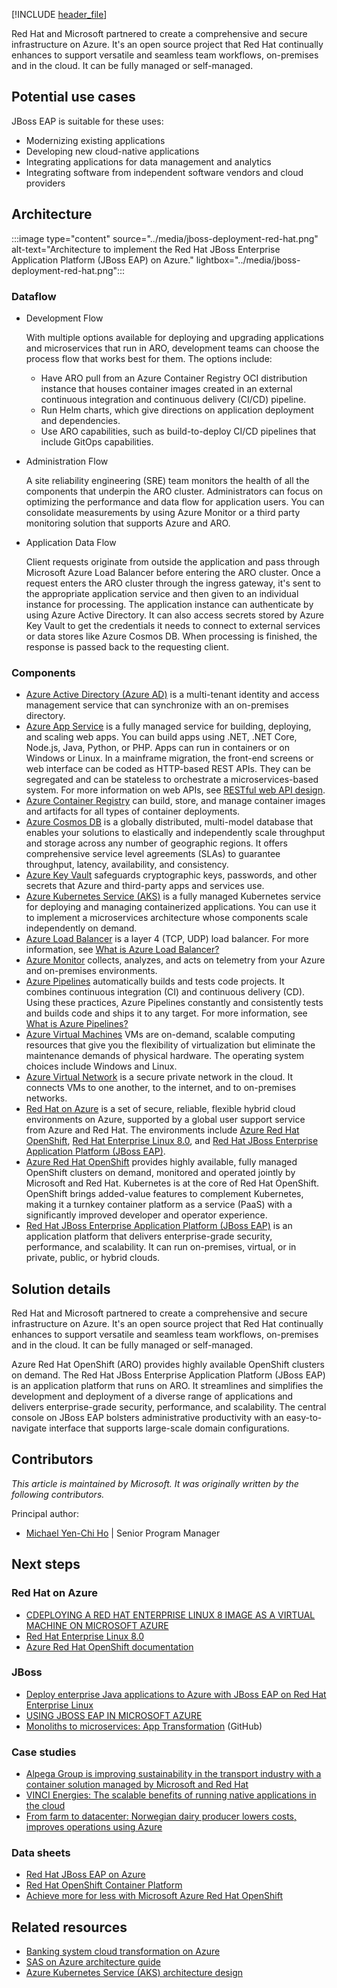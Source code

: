 [!INCLUDE [header_file](../../../includes/sol-idea-header.md)]

Red Hat and Microsoft partnered to create a comprehensive and secure infrastructure on Azure. It's an open source project that Red Hat continually enhances to support versatile and seamless team workflows, on-premises and in the cloud. It can be fully managed or self-managed.

## Potential use cases

JBoss EAP is suitable for these uses:

- Modernizing existing applications
- Developing new cloud-native applications
- Integrating applications for data management and analytics
- Integrating software from independent software vendors and cloud providers

## Architecture

:::image type="content" source="../media/jboss-deployment-red-hat.png" alt-text="Architecture to implement the Red Hat JBoss Enterprise Application Platform (JBoss EAP) on Azure." lightbox="../media/jboss-deployment-red-hat.png":::

### Dataflow

- Development Flow

  With multiple options available for deploying and upgrading applications and microservices that run in ARO, development teams can choose the process flow that works best for them. The options include:

  - Have ARO pull from an Azure Container Registry OCI distribution instance  that houses container images created in an external continuous integration and continuous delivery (CI/CD) pipeline.
  - Run Helm charts, which give directions on application deployment and dependencies.
  - Use ARO capabilities, such as build-to-deploy CI/CD pipelines that include GitOps capabilities.

- Administration Flow

  A site reliability engineering (SRE) team monitors the health of all the components that underpin the ARO cluster.  Administrators can focus on optimizing the performance and data flow for application users. You can consolidate measurements by using Azure Monitor or a third party monitoring solution that supports Azure and ARO.

- Application Data Flow

  Client requests originate from outside the application and pass through Microsoft Azure Load Balancer before entering the ARO cluster. Once a request enters the ARO cluster through the ingress gateway, it's sent to the appropriate application service and then given to an individual instance for processing. The application instance can authenticate by using Azure Active Directory. It can also access secrets stored by Azure Key Vault to get the credentials it needs to connect to external services or data stores like Azure Cosmos DB. When processing is finished, the response is passed back to the requesting client.

### Components

- [Azure Active Directory (Azure AD)](https://azure.microsoft.com/services/active-directory) is a multi-tenant identity and access management service that can synchronize with an on-premises directory.
- [Azure App Service](https://azure.microsoft.com/services/app-service) is a fully managed service for building, deploying, and scaling web apps. You can build apps using .NET, .NET Core, Node.js, Java, Python, or PHP. Apps can run in containers or on Windows or Linux. In a mainframe migration, the front-end screens or web interface can be coded as HTTP-based REST APIs. They can be segregated and can be stateless to orchestrate a microservices-based system. For more information on web APIs, see [RESTful web API design](../../best-practices/api-design.md).
- [Azure Container Registry](https://azure.microsoft.com/services/container-registry) can build, store, and manage container images and artifacts for all types of container deployments.
- [Azure Cosmos DB](https://azure.microsoft.com/services/cosmos-db) is a globally distributed, multi-model database that enables your solutions to elastically and independently scale throughput and storage across any number of geographic regions. It offers comprehensive service level agreements (SLAs) to guarantee throughput, latency, availability, and consistency.
- [Azure Key Vault](https://azure.microsoft.com/services/key-vault) safeguards cryptographic keys, passwords, and other secrets that Azure and third-party apps and services use.
- [Azure Kubernetes Service (AKS)](https://azure.microsoft.com/services/kubernetes-service) is a fully managed Kubernetes service for deploying and managing containerized applications. You can use it to implement a microservices architecture whose components scale independently on demand.
- [Azure Load Balancer](https://azure.microsoft.com/services/load-balancer) is a layer 4 (TCP, UDP) load balancer. For more information, see [What is Azure Load Balancer?](/azure/load-balancer/load-balancer-overview)
- [Azure Monitor](https://azure.microsoft.com/services/monitor) collects, analyzes, and acts on telemetry from your Azure and on-premises environments.
- [Azure Pipelines](https://azure.microsoft.com/services/devops/pipelines) automatically builds and tests code projects. It combines continuous integration (CI) and continuous delivery (CD). Using these practices, Azure Pipelines constantly and consistently tests and builds code and ships it to any target. For more information, see [What is Azure Pipelines?](/azure/devops/pipelines/get-started/what-is-azure-pipelines?view=azure-devops)
- [Azure Virtual Machines](https://azure.microsoft.com/services/virtual-machines) VMs are on-demand, scalable computing resources that give you the flexibility of virtualization but eliminate the maintenance demands of physical hardware. The operating system choices include Windows and Linux.
- [Azure Virtual Network](https://azure.microsoft.com/services/virtual-network) is a secure private network in the cloud. It connects VMs to one another, to the internet, and to on-premises networks.
- [Red Hat on Azure](https://azure.microsoft.com/overview/linux-on-azure/red-hat) is a set of secure, reliable, flexible hybrid cloud environments on Azure, supported by a global user support service from Azure and Red Hat. The environments include [Azure Red Hat OpenShift](https://azure.microsoft.com/services/openshift), [Red Hat Enterprise Linux 8.0](https://azuremarketplace.microsoft.com/marketplace/apps/RedHat.RedHatEnterpriseLinux80-ARM), and [Red Hat JBoss Enterprise Application Platform (JBoss EAP)](https://azuremarketplace.microsoft.com/marketplace/apps/redhat.jboss-eap-rhel).
- [Azure Red Hat OpenShift](https://azure.microsoft.com/services/openshift) provides highly available, fully managed OpenShift clusters on demand, monitored and operated jointly by Microsoft and Red Hat. Kubernetes is at the core of Red Hat OpenShift. OpenShift brings added-value features to complement Kubernetes, making it a turnkey container platform as a service (PaaS) with a significantly improved developer and operator experience.
- [Red Hat JBoss Enterprise Application Platform (JBoss EAP)](https://azuremarketplace.microsoft.com/marketplace/apps/redhat.jboss-eap-rhel) is an application platform that delivers enterprise-grade security, performance, and scalability. It can run on-premises, virtual, or in private, public, or hybrid clouds.

## Solution details

Red Hat and Microsoft partnered to create a comprehensive and secure infrastructure on Azure. It's an open source project that Red Hat continually enhances to support versatile and seamless team workflows, on-premises and in the cloud. It can be fully managed or self-managed.

Azure Red Hat OpenShift (ARO) provides highly available OpenShift clusters on demand. The Red Hat JBoss Enterprise Application Platform (JBoss EAP) is an application platform that runs on ARO. It streamlines and simplifies the development and deployment of a diverse range of applications and delivers enterprise-grade security, performance, and scalability. The central console on JBoss EAP bolsters administrative productivity with an easy-to-navigate interface that supports large-scale domain configurations.

## Contributors

*This article is maintained by Microsoft. It was originally written by the following contributors.*

Principal author:

 * [Michael Yen-Chi Ho](https://www.linkedin.com/in/yenchiho) | Senior Program Manager

## Next steps

### Red Hat on Azure

- [CDEPLOYING A RED HAT ENTERPRISE LINUX 8 IMAGE AS A VIRTUAL MACHINE ON MICROSOFT AZURE](https://access.redhat.com/documentation/en-us/red_hat_enterprise_linux/8/html-single/deploying_red_hat_enterprise_linux_8_on_public_cloud_platforms/index)
- [Red Hat Enterprise Linux 8.0](https://azuremarketplace.microsoft.com/marketplace/apps/RedHat.RedHatEnterpriseLinux80-ARM?tab=Overview)
- [Azure Red Hat OpenShift documentation](/azure/openshift)

### JBoss

- [Deploy enterprise Java applications to Azure with JBoss EAP on Red Hat Enterprise Linux](/azure/virtual-machines/workloads/redhat/jboss-eap-on-rhel)
- [USING JBOSS EAP IN MICROSOFT AZURE](https://access.redhat.com/documentation/en-us/red_hat_jboss_enterprise_application_platform/7.0/html/using_jboss_eap_in_microsoft_azure/index)
- [Monoliths to microservices: App Transformation](https://github.com/SpektraSystems/Red-Hat-Modernize-Apps/tree/master/docs) (GitHub)

### Case studies

- [Alpega Group is improving sustainability in the transport industry with a container solution managed by Microsoft and Red Hat](https://customers.microsoft.com/story/1342697026461181048-alpega-group-professional-services-azure-english-austria)
- [VINCI Energies: The scalable benefits of running native applications in the cloud](https://customers.microsoft.com/story/1340822776599403898-vinci-energies-energy-microsoft365-en-netherlands)
- [From farm to datacenter: Norwegian dairy producer lowers costs, improves operations using Azure](https://customers.microsoft.com/story/820925-tine-manufacturing-azure)

### Data sheets

- [Red Hat JBoss EAP on Azure](https://www.redhat.com/rhdc/managed-files/cl-eap-on-azure-datasheet-f26716wg-202101-en.pdf)
- [Red Hat OpenShift Container Platform](https://www.redhat.com/rhdc/managed-files/cl-red-hat-openshift-container-platform-datasheet-f28985-202106.pdf)
- [Achieve more for less with Microsoft Azure Red Hat OpenShift](https://www.redhat.com/rhdc/managed-files/pa-microsoft-aro-cost-savings-brief-f27533-202103-en.pdf)

## Related resources

- [Banking system cloud transformation on Azure](../..//example-scenario/banking/banking-system-cloud-transformation.yml)
- [SAS on Azure architecture guide](../../guide/sas/sas-overview.yml)
- [Azure Kubernetes Service (AKS) architecture design](../../reference-architectures/containers/aks-start-here.md)
